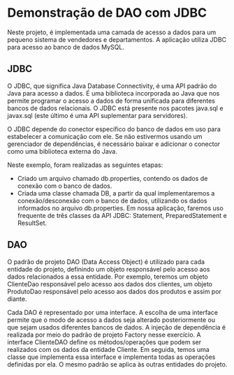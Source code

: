 # Demonstração de DAO com JDBC

Neste projeto, é implementada uma camada de acesso a dados para um pequeno sistema de vendedores e departamentos. A aplicação utiliza JDBC para acesso ao banco de dados MySQL.


## JDBC 
O JDBC, que significa Java Database Connectivity, é uma API padrão do Java para acesso a dados. É uma biblioteca incorporada ao Java que nos permite programar o acesso a dados de forma unificada para diferentes bancos de dados relacionais. O JDBC está presente nos pacotes java.sql e javax.sql (este último é uma API suplementar para servidores).

O JDBC depende do conector específico do banco de dados em uso para estabelecer a comunicação com ele. Se não estivermos usando um gerenciador de dependências, é necessário baixar e adicionar o conector como uma biblioteca externa do Java.

Neste exemplo, foram realizadas as seguintes etapas:

 - Criado um arquivo chamado db.properties, contendo os dados de conexão com o banco de dados.
 - Criada uma classe chamada DB, a partir da qual implementaremos a conexão/desconexão com o banco de dados, utilizando os dados informados no arquivo db.properties.
Em nossa aplicação, faremos uso frequente de três classes da API JDBC: Statement, PreparedStatement e ResultSet.

## DAO
O padrão de projeto DAO (Data Access Object) é utilizado para cada entidade do projeto, definindo um objeto responsável pelo acesso aos dados relacionados a essa entidade. Por exemplo, teremos um objeto ClienteDao responsável pelo acesso aos dados dos clientes, um objeto ProdutoDao responsável pelo acesso aos dados dos produtos e assim por diante.

Cada DAO é representado por uma interface. A escolha de uma interface permite que o modo de acesso a dados seja alterado posteriormente ou que sejam usados diferentes bancos de dados. A injeção de dependência é realizada por meio do padrão de projeto Factory nesse exercício. A interface ClienteDAO define os métodos/operações que podem ser realizados com os dados da entidade Cliente. Em seguida, temos uma classe que implementa essa interface e implementa todas as operações definidas por ela. O mesmo padrão se aplica às outras entidades do projeto.
